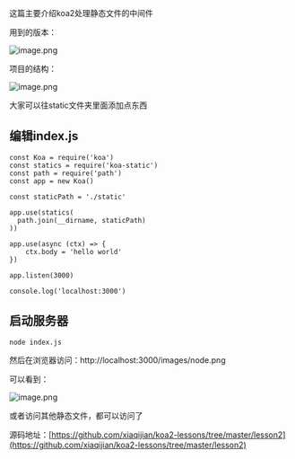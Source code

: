 这篇主要介绍koa2处理静态文件的中间件

用到的版本：

![image.png](https://upload-images.jianshu.io/upload_images/1379609-24f483b95d83c29e.png?imageMogr2/auto-orient/strip%7CimageView2/2/w/1240)

项目的结构：

![image.png](https://upload-images.jianshu.io/upload_images/1379609-644bf9d77c0e79ce.png?imageMogr2/auto-orient/strip%7CimageView2/2/w/1240)

大家可以往static文件夹里面添加点东西

编辑index.js
--

```
const Koa = require('koa')
const statics = require('koa-static')
const path = require('path')
const app = new Koa()

const staticPath = './static'

app.use(statics(
  path.join(__dirname, staticPath)
))

app.use(async (ctx) => {
    ctx.body = 'hello world'
})

app.listen(3000)

console.log('localhost:3000')
```

启动服务器
--
```
node index.js

```

然后在浏览器访问：http://localhost:3000/images/node.png

可以看到：

![image.png](https://upload-images.jianshu.io/upload_images/1379609-380e521725c69916.png?imageMogr2/auto-orient/strip%7CimageView2/2/w/1240)

或者访问其他静态文件，都可以访问了

源码地址：[https://github.com/xiaqijian/koa2-lessons/tree/master/lesson2](https://github.com/xiaqijian/koa2-lessons/tree/master/lesson2)



